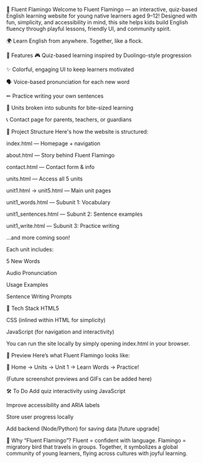 🦩 Fluent Flamingo
Welcome to Fluent Flamingo — an interactive, quiz-based English learning website for young native learners aged 9–12! Designed with fun, simplicity, and accessibility in mind, this site helps kids build English fluency through playful lessons, friendly UI, and community spirit.

🌍 Learn English from anywhere. Together, like a flock.

🚀 Features
🎮 Quiz-based learning inspired by Duolingo-style progression

✨ Colorful, engaging UI to keep learners motivated

🗣 Voice-based pronunciation for each new word

✏ Practice writing your own sentences

🧠 Units broken into subunits for bite-sized learning

📞 Contact page for parents, teachers, or guardians

📂 Project Structure
Here's how the website is structured:

index.html — Homepage + navigation

about.html — Story behind Fluent Flamingo

contact.html — Contact form & info

units.html — Access all 5 units

unit1.html → unit5.html — Main unit pages

unit1_words.html — Subunit 1: Vocabulary

unit1_sentences.html — Subunit 2: Sentence examples

unit1_write.html — Subunit 3: Practice writing

...and more coming soon!

Each unit includes:

5 New Words

Audio Pronunciation

Usage Examples

Sentence Writing Prompts

🎨 Tech Stack
HTML5

CSS (inlined within HTML for simplicity)

JavaScript (for navigation and interactivity)

You can run the site locally by simply opening index.html in your browser.

📸 Preview
Here’s what Fluent Flamingo looks like:

🦩 Home → Units → Unit 1 → Learn Words → Practice!

(Future screenshot previews and GIFs can be added here)

🛠 To Do
Add quiz interactivity using JavaScript

Improve accessibility and ARIA labels

Store user progress locally

Add backend (Node/Python) for saving data [future upgrade]

💖 Why “Fluent Flamingo”?
Fluent = confident with language.
Flamingo = migratory bird that travels in groups.
Together, it symbolizes a global community of young learners, flying across cultures with joyful learning.
